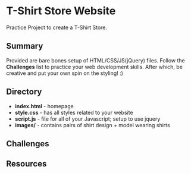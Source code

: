 # T-Shirt Store Website
Practice Project to create a T-Shirt Store.

## Summary
Provided are bare bones setup of HTML/CSS/JS(jQuery) files.  Follow the **Challenges** list to practice your web development skills. After which, be creative and put your own spin on the styling! :) 

## Directory
- **index.html** - homepage
- **style.css** - has all styles related to your website
- **script.js** - file for all of your Javascript; setup to use jquery
- **images/** - contains pairs of shirt design + model wearing shirts

## Challenges



## Resources
